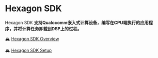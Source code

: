 # Hexagon SDK

Hexagon SDK **支持Qualocomm嵌入式计算设备，编写在CPU端执行的应用程序，并将计算任务卸载到DSP上的过程。**

🏔 [Hexagon SDK Overview](QUALCOMM/HexagonSDK/01-OVERVIEW.md)

🏔 [Hexagon SDK Setup](QUALCOMM/HexagonSDK/02-Setup.md)
